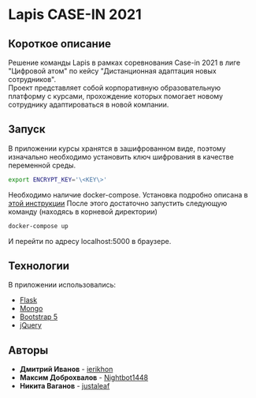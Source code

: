 # Lapis CASE-IN 2021

## Короткое описание  
Решение команды Lapis в рамках соревнования Case-in 2021 в лиге "Цифровой атом" по кейсу "Дистанционная адаптация новых сотрудников".  
Проект представляет собой корпоративную образовательную платформу с курсами, прохождение которых помогает новому сотруднику адаптироваться в новой компании.  
  
## Запуск  
  
В приложении курсы хранятся в зашифрованном виде, поэтому изначально необходимо установить ключ шифрования в качестве переменной среды.  
```bash
export ENCRYPT_KEY='\<KEY\>'  
```  
Необходимо наличие docker-compose. Установка подробно описана в [этой инструкции](https://docs.docker.com/compose/install/)
После этого достаточно запустить следующую команду (находясь в корневой директории)  
```bash
docker-compose up 
```  
И перейти по адресу localhost:5000 в браузере.  
  
## Технологии  
В приложении использовались:
* [Flask](https://flask.palletsprojects.com/en/1.1.x/)
* [Mongo](https://www.mongodb.com/)
* [Bootstrap 5](https://getbootstrap.com/docs/5.0/getting-started/introduction/)
* [jQuery](https://jquery.com/)  
  
## Авторы  
* **Дмитрий Иванов** - [ierikhon](https://github.com/HadronCollider)
* **Максим Доброхвалов** - [Nightbot1448](https://github.com/Nightbot1448)
* **Никита Ваганов** - [justaleaf](https://github.com/justaleaf)
